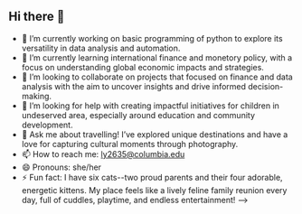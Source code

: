 ## Hi there 👋

- 🔭 I’m currently working on basic programming of python to explore its versatility in data analysis and automation.
- 🌱 I’m currently learning international finance and monetory policy, with a focus on understanding global economic impacts and strategies.
- 👯 I’m looking to collaborate on projects that focused on finance and data analysis with the aim to uncover insights and drive informed decision-making.
- 🤔 I’m looking for help with creating impactful initiatives for children in undeserved area, especially around education and community development.
- 💬 Ask me about travelling! I’ve explored unique destinations and have a love for capturing cultural moments through photography.
- 📫 How to reach me: ly2635@columbia.edu
- 😄 Pronouns: she/her
- ⚡ Fun fact: I have six cats--two proud parents and their four adorable, energetic kittens. My place feels like a lively feline family reunion every day, full of cuddles, playtime, and endless entertainment!
-->
